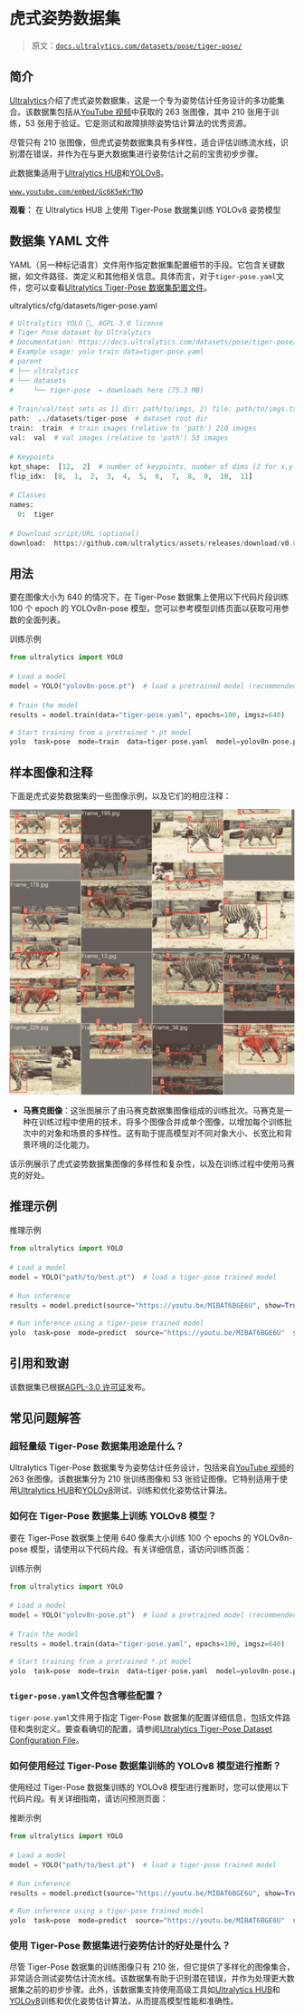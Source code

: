 # 虎式姿势数据集

> 原文：[`docs.ultralytics.com/datasets/pose/tiger-pose/`](https://docs.ultralytics.com/datasets/pose/tiger-pose/)

## 简介

[Ultralytics](https://ultralytics.com)介绍了虎式姿势数据集，这是一个专为姿势估计任务设计的多功能集合。该数据集包括从[YouTube 视频](https://www.youtube.com/watch?v=MIBAT6BGE6U&pp=ygUbVGlnZXIgd2Fsa2luZyByZWZlcmVuY2UubXA0)中获取的 263 张图像，其中 210 张用于训练，53 张用于验证。它是测试和故障排除姿势估计算法的优秀资源。

尽管只有 210 张图像，但虎式姿势数据集具有多样性，适合评估训练流水线，识别潜在错误，并作为在与更大数据集进行姿势估计之前的宝贵初步步骤。

此数据集适用于[Ultralytics HUB](https://hub.ultralytics.com)和[YOLOv8](https://github.com/ultralytics/ultralytics)。

[`www.youtube.com/embed/Gc6K5eKrTNQ`](https://www.youtube.com/embed/Gc6K5eKrTNQ)

**观看：** 在 Ultralytics HUB 上使用 Tiger-Pose 数据集训练 YOLOv8 姿势模型

## 数据集 YAML 文件

YAML（另一种标记语言）文件用作指定数据集配置细节的手段。它包含关键数据，如文件路径、类定义和其他相关信息。具体而言，对于`tiger-pose.yaml`文件，您可以查看[Ultralytics Tiger-Pose 数据集配置文件](https://github.com/ultralytics/ultralytics/blob/main/ultralytics/cfg/datasets/tiger-pose.yaml)。

ultralytics/cfg/datasets/tiger-pose.yaml

```py
# Ultralytics YOLO 🚀, AGPL-3.0 license
# Tiger Pose dataset by Ultralytics
# Documentation: https://docs.ultralytics.com/datasets/pose/tiger-pose/
# Example usage: yolo train data=tiger-pose.yaml
# parent
# ├── ultralytics
# └── datasets
#     └── tiger-pose  ← downloads here (75.3 MB)

# Train/val/test sets as 1) dir: path/to/imgs, 2) file: path/to/imgs.txt, or 3) list: [path/to/imgs1, path/to/imgs2, ..]
path:  ../datasets/tiger-pose  # dataset root dir
train:  train  # train images (relative to 'path') 210 images
val:  val  # val images (relative to 'path') 53 images

# Keypoints
kpt_shape:  [12,  2]  # number of keypoints, number of dims (2 for x,y or 3 for x,y,visible)
flip_idx:  [0,  1,  2,  3,  4,  5,  6,  7,  8,  9,  10,  11]

# Classes
names:
  0:  tiger

# Download script/URL (optional)
download:  https://github.com/ultralytics/assets/releases/download/v0.0.0/tiger-pose.zip 
```

## 用法

要在图像大小为 640 的情况下，在 Tiger-Pose 数据集上使用以下代码片段训练 100 个 epoch 的 YOLOv8n-pose 模型，您可以参考模型训练页面以获取可用参数的全面列表。

训练示例

```py
from ultralytics import YOLO

# Load a model
model = YOLO("yolov8n-pose.pt")  # load a pretrained model (recommended for training)

# Train the model
results = model.train(data="tiger-pose.yaml", epochs=100, imgsz=640) 
```

```py
# Start training from a pretrained *.pt model
yolo  task=pose  mode=train  data=tiger-pose.yaml  model=yolov8n-pose.pt  epochs=100  imgsz=640 
```

## 样本图像和注释

下面是虎式姿势数据集的一些图像示例，以及它们的相应注释：

![数据集示例图像](img/6b09abdb4d5199068dfd6b7947a334e1.png)

+   **马赛克图像**：这张图展示了由马赛克数据集图像组成的训练批次。马赛克是一种在训练过程中使用的技术，将多个图像合并成单个图像，以增加每个训练批次中的对象和场景的多样性。这有助于提高模型对不同对象大小、长宽比和背景环境的泛化能力。

该示例展示了虎式姿势数据集图像的多样性和复杂性，以及在训练过程中使用马赛克的好处。

## 推理示例

推理示例

```py
from ultralytics import YOLO

# Load a model
model = YOLO("path/to/best.pt")  # load a tiger-pose trained model

# Run inference
results = model.predict(source="https://youtu.be/MIBAT6BGE6U", show=True) 
```

```py
# Run inference using a tiger-pose trained model
yolo  task=pose  mode=predict  source="https://youtu.be/MIBAT6BGE6U"  show=True  model="path/to/best.pt" 
```

## 引用和致谢

该数据集已根据[AGPL-3.0 许可证](https://github.com/ultralytics/ultralytics/blob/main/LICENSE)发布。

## 常见问题解答

### 超轻量级 Tiger-Pose 数据集用途是什么？

Ultralytics Tiger-Pose 数据集专为姿势估计任务设计，包括来自[YouTube 视频](https://www.youtube.com/watch?v=MIBAT6BGE6U&pp=ygUbVGlnZXIgd2Fsa2luZyByZWZlcmVuY2UubXA0)的 263 张图像。该数据集分为 210 张训练图像和 53 张验证图像。它特别适用于使用[Ultralytics HUB](https://hub.ultralytics.com)和[YOLOv8](https://github.com/ultralytics/ultralytics)测试、训练和优化姿势估计算法。

### 如何在 Tiger-Pose 数据集上训练 YOLOv8 模型？

要在 Tiger-Pose 数据集上使用 640 像素大小训练 100 个 epochs 的 YOLOv8n-pose 模型，请使用以下代码片段。有关详细信息，请访问训练页面：

训练示例

```py
from ultralytics import YOLO

# Load a model
model = YOLO("yolov8n-pose.pt")  # load a pretrained model (recommended for training)

# Train the model
results = model.train(data="tiger-pose.yaml", epochs=100, imgsz=640) 
```

```py
# Start training from a pretrained *.pt model
yolo  task=pose  mode=train  data=tiger-pose.yaml  model=yolov8n-pose.pt  epochs=100  imgsz=640 
```

### `tiger-pose.yaml`文件包含哪些配置？

`tiger-pose.yaml`文件用于指定 Tiger-Pose 数据集的配置详细信息，包括文件路径和类别定义。要查看确切的配置，请参阅[Ultralytics Tiger-Pose Dataset Configuration File](https://github.com/ultralytics/ultralytics/blob/main/ultralytics/cfg/datasets/tiger-pose.yaml)。

### 如何使用经过 Tiger-Pose 数据集训练的 YOLOv8 模型进行推断？

使用经过 Tiger-Pose 数据集训练的 YOLOv8 模型进行推断时，您可以使用以下代码片段。有关详细指南，请访问预测页面：

推断示例

```py
from ultralytics import YOLO

# Load a model
model = YOLO("path/to/best.pt")  # load a tiger-pose trained model

# Run inference
results = model.predict(source="https://youtu.be/MIBAT6BGE6U", show=True) 
```

```py
# Run inference using a tiger-pose trained model
yolo  task=pose  mode=predict  source="https://youtu.be/MIBAT6BGE6U"  show=True  model="path/to/best.pt" 
```

### 使用 Tiger-Pose 数据集进行姿势估计的好处是什么？

尽管 Tiger-Pose 数据集的训练图像只有 210 张，但它提供了多样化的图像集合，非常适合测试姿势估计流水线。该数据集有助于识别潜在错误，并作为处理更大数据集之前的初步步骤。此外，该数据集支持使用高级工具如[Ultralytics HUB](https://hub.ultralytics.com)和[YOLOv8](https://github.com/ultralytics/ultralytics)训练和优化姿势估计算法，从而提高模型性能和准确性。
